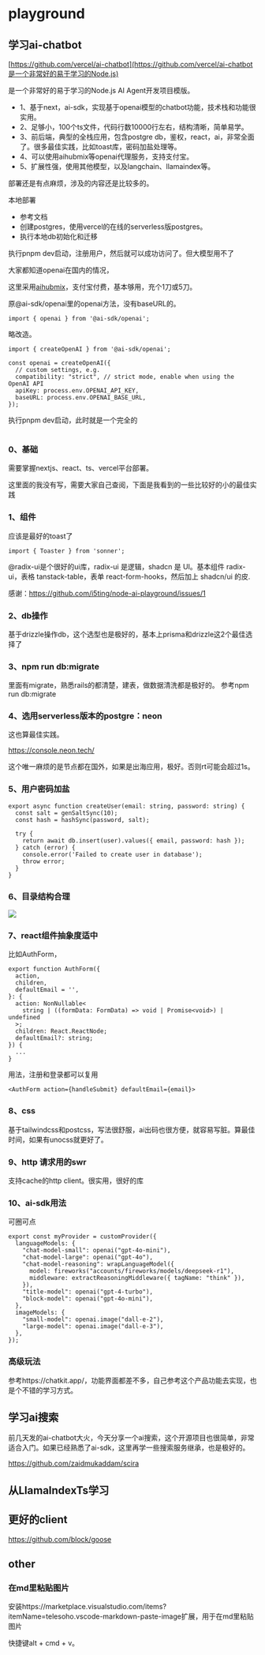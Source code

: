 # playground


## 学习ai-chatbot

[https://github.com/vercel/ai-chatbot](https://github.com/vercel/ai-chatbot是一个非常好的易于学习的Node.js)

是一个非常好的易于学习的Node.js AI Agent开发项目模版。

- 1、基于next，ai-sdk，实现基于openai模型的chatbot功能，技术栈和功能很实用。
- 2、足够小，100个ts文件，代码行数10000行左右，结构清晰，简单易学。
- 3、前后端，典型的全栈应用，包含postgre db，鉴权，react，ai，非常全面了。很多最佳实践，比如toast库，密码加盐处理等。
- 4、可以使用aihubmix等openai代理服务，支持支付宝。
- 5、扩展性强，使用其他模型，以及langchain、llamaindex等。

部署还是有点麻烦，涉及的内容还是比较多的。


本地部署

- 参考文档
- 创建postgres，使用vercel的在线的serverless版postgres。
- 执行本地db初始化和迁移

执行pnpm dev启动，注册用户，然后就可以成功访问了。但大模型用不了

大家都知道openai在国内的情况，

这里采用[aihubmix](https://doc.aihubmix.com/coding/%E5%9C%A8%E5%AE%98%E6%96%B9%20openai%20%E5%BA%93%E4%B8%AD%E4%BD%BF%E7%94%A8)，支付宝付费，基本够用，充个1刀或5刀。


原@ai-sdk/openai里的openai方法，没有baseURL的。

```
import { openai } from '@ai-sdk/openai';
```

略改造。

```
import { createOpenAI } from '@ai-sdk/openai';

const openai = createOpenAI({
  // custom settings, e.g.
  compatibility: "strict", // strict mode, enable when using the OpenAI API
  apiKey: process.env.OPENAI_API_KEY,
  baseURL: process.env.OPENAI_BASE_URL,
});
```

执行pnpm dev启动，此时就是一个完全的

![![](20250212092002.png)](imgs/20250212092116.png)

### 0、基础

需要掌握nextjs、react、ts、vercel平台部署。

这里面的我没有写，需要大家自己查阅，下面是我看到的一些比较好的小的最佳实践

### 1、组件

应该是最好的toast了

```
import { Toaster } from 'sonner';
```

@radix-ui是个很好的ui库，radix-ui 是逻辑，shadcn 是 UI。基本组件 radix-ui，表格 tanstack-table，表单 react-form-hooks，然后加上 shadcn/ui 的皮.

感谢：https://github.com/i5ting/node-ai-playground/issues/1

### 2、db操作

基于drizzle操作db，这个选型也是极好的，基本上prisma和drizzle这2个最佳选择了

### 3、npm run db:migrate

里面有migrate，熟悉rails的都清楚，建表，做数据清洗都是极好的。
参考npm run db:migrate

### 4、选用serverless版本的postgre：neon

这也算最佳实践。

https://console.neon.tech/

这个唯一麻烦的是节点都在国外，如果是出海应用，极好。否则rt可能会超过1s。

### 5、用户密码加盐

```
export async function createUser(email: string, password: string) {
  const salt = genSaltSync(10);
  const hash = hashSync(password, salt);

  try {
    return await db.insert(user).values({ email, password: hash });
  } catch (error) {
    console.error('Failed to create user in database');
    throw error;
  }
}
```

### 6、目录结构合理

![](imgs/20250212233751.png)

### 7、react组件抽象度适中

比如AuthForm，

```
export function AuthForm({
  action,
  children,
  defaultEmail = '',
}: {
  action: NonNullable<
    string | ((formData: FormData) => void | Promise<void>) | undefined
  >;
  children: React.ReactNode;
  defaultEmail?: string;
}) {
  ...
}
```

用法，注册和登录都可以复用

```
<AuthForm action={handleSubmit} defaultEmail={email}>
```

### 8、css

基于tailwindcss和postcss，写法很舒服，ai出码也很方便，就容易写脏。算最佳时间，如果有unocss就更好了。

### 9、http 请求用的swr

支持cache的http client。很实用，很好的库

### 10、ai-sdk用法

可圈可点

```
export const myProvider = customProvider({
  languageModels: {
    "chat-model-small": openai("gpt-4o-mini"),
    "chat-model-large": openai("gpt-4o"),
    "chat-model-reasoning": wrapLanguageModel({
      model: fireworks("accounts/fireworks/models/deepseek-r1"),
      middleware: extractReasoningMiddleware({ tagName: "think" }),
    }),
    "title-model": openai("gpt-4-turbo"),
    "block-model": openai("gpt-4o-mini"),
  },
  imageModels: {
    "small-model": openai.image("dall-e-2"),
    "large-model": openai.image("dall-e-3"),
  },
});
```


### 高级玩法

参考https://chatkit.app/，功能界面都差不多，自己参考这个产品功能去实现，也是个不错的学习方式。

## 学习ai搜索

前几天发的ai-chatbot大火，今天分享一个ai搜索，这个开源项目也很简单，非常适合入门。如果已经熟悉了ai-sdk，这里再学一些搜索服务继承，也是极好的。

https://github.com/zaidmukaddam/scira




## 从LlamaIndexTs学习



## 更好的client

https://github.com/block/goose

## other


### 在md里粘贴图片

安装https://marketplace.visualstudio.com/items?itemName=telesoho.vscode-markdown-paste-image扩展，用于在md里粘贴图片

快捷键alt + cmd + v。

